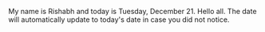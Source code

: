 My name is Rishabh and today is Tuesday, December 21. Hello all. The date will automatically update to today's date in case you did not notice.
